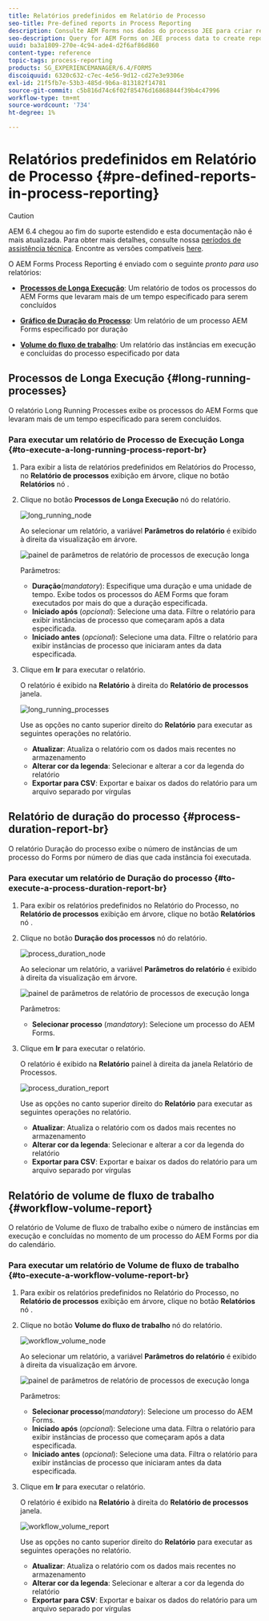 ```yaml
---
title: Relatórios predefinidos em Relatório de Processo
seo-title: Pre-defined reports in Process Reporting
description: Consulte AEM Forms nos dados do processo JEE para criar relatórios em processos de longa execução, duração do processo e volume de fluxo de trabalho
seo-description: Query for AEM Forms on JEE process data to create reports on long running processes, Process duration, and Workflow volume
uuid: ba3a1809-270e-4c94-ade4-d2f6af86d860
content-type: reference
topic-tags: process-reporting
products: SG_EXPERIENCEMANAGER/6.4/FORMS
discoiquuid: 6320c632-c7ec-4e56-9d12-cd27e3e9306e
exl-id: 21f5fb7e-53b3-485d-9b6a-813182f14781
source-git-commit: c5b816d74c6f02f85476d16868844f39b4c47996
workflow-type: tm+mt
source-wordcount: '734'
ht-degree: 1%

---
```


# Relatórios predefinidos em Relatório de Processo {#pre-defined-reports-in-process-reporting}

>[!CAUTION]
>
>AEM 6.4 chegou ao fim do suporte estendido e esta documentação não é mais atualizada. Para obter mais detalhes, consulte nossa [períodos de assistência técnica](https://helpx.adobe.com/br/support/programs/eol-matrix.html). Encontre as versões compatíveis [here](https://experienceleague.adobe.com/docs/).

O AEM Forms Process Reporting é enviado com o seguinte *pronto para uso* relatórios:

* **[Processos de Longa Execução](/help/forms/using/process-reporting/pre-defined-reports-in-process-reporting.md#p-long-running-processes-p)**: Um relatório de todos os processos do AEM Forms que levaram mais de um tempo especificado para serem concluídos

* **[Gráfico de Duração do Processo](/help/forms/using/process-reporting/pre-defined-reports-in-process-reporting.md#p-process-duration-report-br-p)**: Um relatório de um processo AEM Forms especificado por duração

* **[Volume do fluxo de trabalho](/help/forms/using/process-reporting/pre-defined-reports-in-process-reporting.md#p-workflow-volume-report-p)**: Um relatório das instâncias em execução e concluídas do processo especificado por data

## Processos de Longa Execução {#long-running-processes}

O relatório Long Running Processes exibe os processos do AEM Forms que levaram mais de um tempo especificado para serem concluídos.

### Para executar um relatório de Processo de Execução Longa {#to-execute-a-long-running-process-report-br}

1. Para exibir a lista de relatórios predefinidos em Relatórios do Processo, no **Relatório de processos** exibição em árvore, clique no botão **Relatórios** nó .
1. Clique no botão **Processos de Longa Execução** nó do relatório.

   ![long_running_node](assets/long_running_node.png)

   Ao selecionar um relatório, a variável **Parâmetros do relatório** é exibido à direita da visualização em árvore.

   ![painel de parâmetros de relatório de processos de execução longa](assets/report_parameters_panel.png)

   Parâmetros:

   * **Duração**(*mandatory*): Especifique uma duração e uma unidade de tempo. Exibe todos os processos do AEM Forms que foram executados por mais do que a duração especificada.
   * **Iniciado após** (*opcional*): Selecione uma data. Filtre o relatório para exibir instâncias de processo que começaram após a data especificada.
   * **Iniciado antes** (*opcional*): Selecione uma data. Filtre o relatório para exibir instâncias de processo que iniciaram antes da data especificada.

1. Clique em **Ir** para executar o relatório.

   O relatório é exibido na **Relatório** à direita do **Relatório de processos** janela.

   ![long_running_processes](assets/long_running_processes.png)

   Use as opções no canto superior direito do **Relatório** para executar as seguintes operações no relatório.

   * **Atualizar**: Atualiza o relatório com os dados mais recentes no armazenamento
   * **Alterar cor da legenda**: Selecionar e alterar a cor da legenda do relatório
   * **Exportar para CSV**: Exportar e baixar os dados do relatório para um arquivo separado por vírgulas

## Relatório de duração do processo {#process-duration-report-br}

O relatório Duração do processo exibe o número de instâncias de um processo do Forms por número de dias que cada instância foi executada.

### Para executar um relatório de Duração do processo {#to-execute-a-process-duration-report-br}

1. Para exibir os relatórios predefinidos no Relatório do Processo, no **Relatório de processos** exibição em árvore, clique no botão **Relatórios** nó .
1. Clique no botão **Duração dos processos** nó do relatório.

   ![process_duration_node](assets/process_duration_node.png)

   Ao selecionar um relatório, a variável **Parâmetros do relatório** é exibido à direita da visualização em árvore.

   ![painel de parâmetros de relatório de processos de execução longa](assets/process_duration_params.png)

   Parâmetros:

   * **Selecionar processo** (*mandatory*): Selecione um processo do AEM Forms.

1. Clique em **Ir** para executar o relatório.

   O relatório é exibido na **Relatório** painel à direita da janela Relatório de Processos.

   ![process_duration_report](assets/process_duration_report.png)

   Use as opções no canto superior direito do **Relatório** para executar as seguintes operações no relatório.

   * **Atualizar**: Atualiza o relatório com os dados mais recentes no armazenamento
   * **Alterar cor da legenda**: Selecionar e alterar a cor da legenda do relatório
   * **Exportar para CSV**: Exportar e baixar os dados do relatório para um arquivo separado por vírgulas

## Relatório de volume de fluxo de trabalho {#workflow-volume-report}

O relatório de Volume de fluxo de trabalho exibe o número de instâncias em execução e concluídas no momento de um processo do AEM Forms por dia do calendário.

### Para executar um relatório de Volume de fluxo de trabalho {#to-execute-a-workflow-volume-report-br}

1. Para exibir os relatórios predefinidos no Relatório do Processo, no **Relatório de processos** exibição em árvore, clique no botão **Relatórios** nó .
1. Clique no botão **Volume do fluxo de trabalho** nó do relatório.

   ![workflow_volume_node](assets/workflow_volume_node.png)

   Ao selecionar um relatório, a variável **Parâmetros do relatório** é exibido à direita da visualização em árvore.

   ![painel de parâmetros de relatório de processos de execução longa](assets/workflow_volume_params.png)

   Parâmetros:

   * **Selecionar processo**(*mandatory*): Selecione um processo do AEM Forms.
   * **Iniciado após** (*opcional*): Selecione uma data. Filtra o relatório para exibir instâncias de processo que começaram após a data especificada.
   * **Iniciado antes** (*opcional*): Selecione uma data. Filtra o relatório para exibir instâncias de processo que iniciaram antes da data especificada.

1. Clique em **Ir** para executar o relatório.

   O relatório é exibido na **Relatório** à direita do **Relatório de processos** janela.

   ![workflow_volume_report](assets/workflow_volume_report.png)

   Use as opções no canto superior direito do **Relatório** para executar as seguintes operações no relatório.

   * **Atualizar**: Atualiza o relatório com os dados mais recentes no armazenamento
   * **Alterar cor da legenda**: Selecionar e alterar a cor da legenda do relatório
   * **Exportar para CSV**: Exportar e baixar os dados do relatório para um arquivo separado por vírgulas
